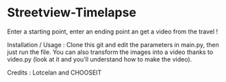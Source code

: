 # Streetview-Timelapse
Enter a starting point, enter an ending point an get a video from the travel !

Installation / Usage : Clone this git and edit the parameters in main.py, then just run the file.
You can also transform the images into a video thanks to video.py (look at it and you'll understand how to make the video).

Credits : Lotcelan and CHOOSEIT
